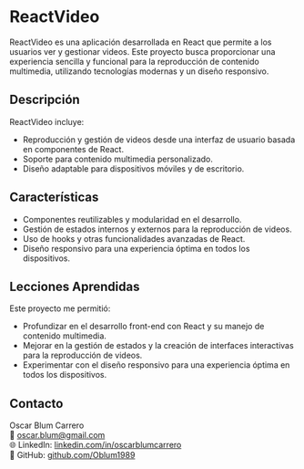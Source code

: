 # ReactVideo

ReactVideo es una aplicación desarrollada en React que permite a los usuarios ver y gestionar videos. Este proyecto busca proporcionar una experiencia sencilla y funcional para la reproducción de contenido multimedia, utilizando tecnologías modernas y un diseño responsivo.

## Descripción

ReactVideo incluye:

- Reproducción y gestión de videos desde una interfaz de usuario basada en componentes de React.
- Soporte para contenido multimedia personalizado.
- Diseño adaptable para dispositivos móviles y de escritorio.

## Características

- Componentes reutilizables y modularidad en el desarrollo.
- Gestión de estados internos y externos para la reproducción de videos.
- Uso de hooks y otras funcionalidades avanzadas de React.
- Diseño responsivo para una experiencia óptima en todos los dispositivos.

## Lecciones Aprendidas

Este proyecto me permitió:

- Profundizar en el desarrollo front-end con React y su manejo de contenido multimedia.
- Mejorar en la gestión de estados y la creación de interfaces interactivas para la reproducción de videos.
- Experimentar con el diseño responsivo para una experiencia óptima en todos los dispositivos.

## Contacto

Oscar Blum Carrero  
📧 oscar.blum@gmail.com  
🌐 LinkedIn: [linkedin.com/in/oscarblumcarrero](https://linkedin.com/in/oscarblumcarrero)  
🐙 GitHub: [github.com/Oblum1989](https://github.com/Oblum1989)
